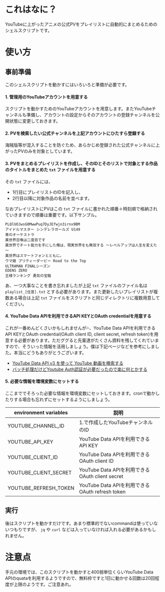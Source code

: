 # これはなに？

YouTubeに上がったアニメの公式PVをプレイリストに自動的にまとめるためのシェルスクリプトです。

# 使い方

## 事前準備

このシェルスクリプトを動かすにはいろいろと準備が必要です。

#### 1. 管理用のYouTubeアカウントを用意する

スクリプトを動かすためのYouTubeアカウントを用意します。またYouTubeチャンネルも準備し、アカウントの設定からそのアカウントの登録チャンネルを公開状態に変更しておきます。

#### 2. PVを検索したい公式チャンネルを上記アカウントにひたすら登録する

海賊版等が混入することを防ぐため、あらかじめ登録された公式チャンネルに上がったPVのみを対象としています。

#### 3. PVをまとめるプレイリストを作成し、そのIDとそのリストで対象とする作品のタイトルをまとめた `txt` ファイルを用意する

その `txt` ファイルには、

* 1行目にプレイリストのIDを記入し、
* 2行目以降に対象作品の名前を並べます。

なおプレイリストにPVはこの `txt` ファイルに書かれた順番＋時刻順で格納されていきますので順番は重要です。以下サンプル。

```
PLQlUOJwsG0MwwPuq7DyJEfwjn3irnx9BM
アイドルマスター シンデレラガールズ U149
青のオーケストラ
異世界召喚は二度目です
異世界でチート能力を手にした俺は、現実世界をも無双する ～レベルアップは人生を変えた～
異世界はスマートフォンとともに。
ウマ娘 プリティーダービー Road to the Top
ULTRAMAN FINALシーズン
EDENS ZERO
王様ランキング 勇気の宝箱
```

あ、一つ大事なことを書き忘れましたが上記 `txt` ファイルのファイル名は `playlist_[任意].txt` とする必要があります。また更新したいプレイリストが複数ある場合は上記 `txt` ファイルをスクリプトと同じディレクトリに複数用意してください。

#### 4. YouTube Data APIを利用できるAPI KEYとOAuth credentialを用意する

これが一番めんどくさいかもしれませんが💦、YouTube Data APIを利用できるAPI KEYとOAuth credential(OAuth client ID, client secret, refresh token)を用意する必要があります。ただググると先輩達がたくさん資料を残してくれていますので、そういった情報を活用しましょう。僕は下記ページなどを参考にしました。本当にどうもありがとうございます。

* [YouTube Data API v3 を使って YouTube 動画を検索する](https://qiita.com/koki_develop/items/4cd7de3898dae2c33f20)
* [バッチ処理だけどYoutube Auth認証が必要だったので楽に何とかする](https://qiita.com/abeyuya/items/1739e15e73e4565186bb)

#### 5. 必要な情報を環境変数にセットする

ここまででそろった必要な情報を環境変数にセットしておきます。cronで動かしたりする場合も忘れずにセットするようにしましょう。

| environment variables | 説明 |
| ------------- | ------------ |
| YOUTUBE_CHANNEL_ID | 1.で作成したYouTubeチャンネルのID |
| YOUTUBE_API_KEY | YouTube Data APIを利用できるAPI KEY |
| YOUTUBE_CLIENT_ID | YouTube Data APIを利用できるOAuth client ID |
| YOUTUBE_CLIENT_SECRET | YouTube Data APIを利用できるOAuth client secret |
| YOUTUBE_REFRESH_TOKEN | YouTube Data APIを利用できるOAuth refresh token |

## 実行

後はスクリプトを動かすだけです。あまり標準的でないcommandは使っていないつもりですが、 `jq` や `curl` などは入っていなければ入れる必要があるかもしれません。

# 注意点

手元の環境では、このスクリプトを動かすと400弱単位くらいYouTube Data APIのquataを利用するようですので、無料枠ですと1日に動かせる回数は20回程度が上限のようです。ご注意あれ。
